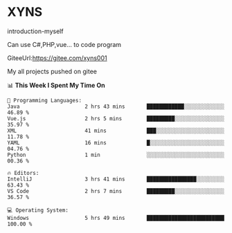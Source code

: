 # XYNS
introduction-myself

Can use C#,PHP,vue... to code program

GiteeUrl:https://gitee.com/xyns001

My all projects pushed on gitee

<!--START_SECTION:waka-->
📊 **This Week I Spent My Time On** 

```text
💬 Programming Languages: 
Java                     2 hrs 43 mins       ████████████░░░░░░░░░░░░░   46.89 % 
Vue.js                   2 hrs 5 mins        █████████░░░░░░░░░░░░░░░░   35.97 % 
XML                      41 mins             ███░░░░░░░░░░░░░░░░░░░░░░   11.78 % 
YAML                     16 mins             █░░░░░░░░░░░░░░░░░░░░░░░░   04.76 % 
Python                   1 min               ░░░░░░░░░░░░░░░░░░░░░░░░░   00.36 % 

🔥 Editors: 
IntelliJ                 3 hrs 41 mins       ████████████████░░░░░░░░░   63.43 % 
VS Code                  2 hrs 7 mins        █████████░░░░░░░░░░░░░░░░   36.57 % 

💻 Operating System: 
Windows                  5 hrs 49 mins       █████████████████████████   100.00 % 
```


<!--END_SECTION:waka-->
